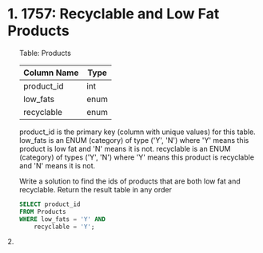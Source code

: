# 1. 1757: Recyclable and Low Fat Products
<ul>   
Table: Products

| Column Name | Type    |
|-------------|---------|
| product_id  | int     |
| low_fats    | enum    |
| recyclable  | enum    |

product_id is the primary key (column with unique values) for this table.
low_fats is an ENUM (category) of type ('Y', 'N') where 'Y' means this product is low fat and 'N' means it is not.
recyclable is an ENUM (category) of types ('Y', 'N') where 'Y' means this product is recyclable and 'N' means it is not.

Write a solution to find the ids of products that are both low fat and recyclable.
Return the result table in any order

~~~~sql
SELECT product_id
FROM Products
WHERE low_fats = 'Y' AND
    recyclable = 'Y'; 
~~~~


</ul>
2. 
         
